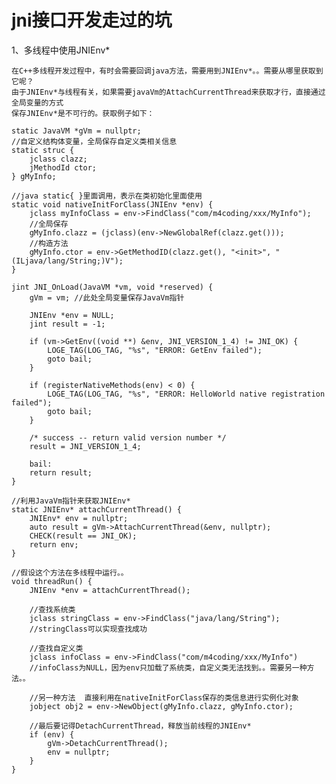 # jni接口开发走过的坑

1、多线程中使用JNIEnv*

    在C++多线程开发过程中，有时会需要回调java方法，需要用到JNIEnv*。。需要从哪里获取到它呢？
    由于JNIEnv*与线程有关，如果需要javaVm的AttachCurrentThread来获取才行，直接通过全局变量的方式
    保存JNIEnv*是不可行的。获取例子如下：
    
    static JavaVM *gVm = nullptr;
    //自定义结构体变量，全局保存自定义类相关信息
    static struc {
        jclass clazz;
        jMethodId ctor;
    } gMyInfo;
    
    //java static{ }里面调用，表示在类初始化里面使用
    static void nativeInitForClass(JNIEnv *env) {
        jclass myInfoClass = env->FindClass("com/m4coding/xxx/MyInfo");
        //全局保存
        gMyInfo.clazz = (jclass)(env->NewGlobalRef(clazz.get()));
        //构造方法
        gMyInfo.ctor = env->GetMethodID(clazz.get(), "<init>", "(ILjava/lang/String;)V");
    }
    
    jint JNI_OnLoad(JavaVM *vm, void *reserved) {
        gVm = vm; //此处全局变量保存JavaVm指针
    
        JNIEnv *env = NULL;
        jint result = -1;
    
        if (vm->GetEnv((void **) &env, JNI_VERSION_1_4) != JNI_OK) {
            LOGE_TAG(LOG_TAG, "%s", "ERROR: GetEnv failed");
            goto bail;
        }
    
        if (registerNativeMethods(env) < 0) {
            LOGE_TAG(LOG_TAG, "%s", "ERROR: HelloWorld native registration failed");
            goto bail;
        }
    
        /* success -- return valid version number */
        result = JNI_VERSION_1_4;
    
        bail:
        return result;
    }
    
    //利用JavaVm指针来获取JNIEnv*
    static JNIEnv* attachCurrentThread() {
        JNIEnv* env = nullptr;
        auto result = gVm->AttachCurrentThread(&env, nullptr);
        CHECK(result == JNI_OK);
        return env;
    }
    
    //假设这个方法在多线程中运行。。
    void threadRun() {
        JNIEnv *env = attachCurrentThread();
        
        //查找系统类
        jclass stringClass = env->FindClass("java/lang/String");
        //stringClass可以实现查找成功
        
        //查找自定义类
        jclass infoClass = env->FindClass("com/m4coding/xxx/MyInfo")
        //infoClass为NULL，因为env只加载了系统类，自定义类无法找到。。需要另一种方法。。
        
        //另一种方法  直接利用在nativeInitForClass保存的类信息进行实例化对象
        jobject obj2 = env->NewObject(gMyInfo.clazz, gMyInfo.ctor);
        
        //最后要记得DetachCurrentThread，释放当前线程的JNIEnv*
        if (env) {
            gVm->DetachCurrentThread();
            env = nullptr;
        }
    }